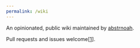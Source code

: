 ```yaml
---
permalink: /wiki
---
```


An opinionated, public wiki maintained by [abstrnoah](../abstrnoah).

Pull requests and issues welcome[[1]].

[1]: https://github.com/abstrnoah/abstrnoah.github.io
